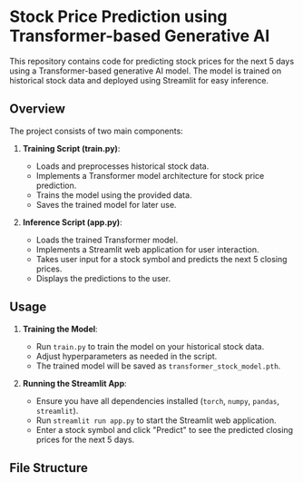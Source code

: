 # Stock Price Prediction using Transformer-based Generative AI

This repository contains code for predicting stock prices for the next 5 days using a Transformer-based generative AI model. The model is trained on historical stock data and deployed using Streamlit for easy inference.

## Overview

The project consists of two main components:

1. **Training Script (train.py)**:
   - Loads and preprocesses historical stock data.
   - Implements a Transformer model architecture for stock price prediction.
   - Trains the model using the provided data.
   - Saves the trained model for later use.

2. **Inference Script (app.py)**:
   - Loads the trained Transformer model.
   - Implements a Streamlit web application for user interaction.
   - Takes user input for a stock symbol and predicts the next 5 closing prices.
   - Displays the predictions to the user.

## Usage

1. **Training the Model**:
   - Run `train.py` to train the model on your historical stock data.
   - Adjust hyperparameters as needed in the script.
   - The trained model will be saved as `transformer_stock_model.pth`.

2. **Running the Streamlit App**:
   - Ensure you have all dependencies installed (`torch`, `numpy`, `pandas`, `streamlit`).
   - Run `streamlit run app.py` to start the Streamlit web application.
   - Enter a stock symbol and click "Predict" to see the predicted closing prices for the next 5 days.

## File Structure

